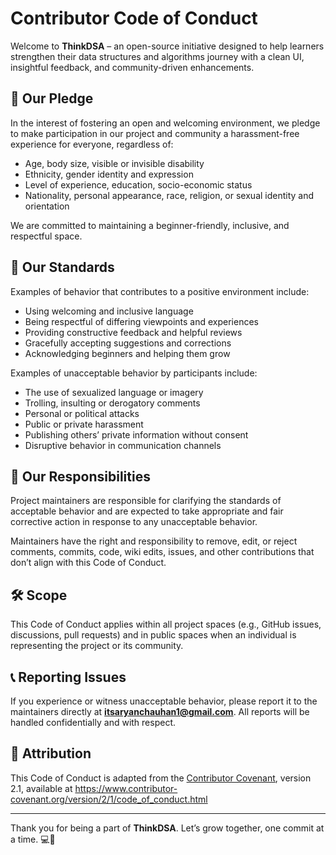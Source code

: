 # Contributor Code of Conduct

Welcome to **ThinkDSA** – an open-source initiative designed to help learners strengthen their data structures and algorithms journey with a clean UI, insightful feedback, and community-driven enhancements.

## 🌟 Our Pledge

In the interest of fostering an open and welcoming environment, we pledge to make participation in our project and community a harassment-free experience for everyone, regardless of:

- Age, body size, visible or invisible disability
- Ethnicity, gender identity and expression
- Level of experience, education, socio-economic status
- Nationality, personal appearance, race, religion, or sexual identity and orientation

We are committed to maintaining a beginner-friendly, inclusive, and respectful space.

## 🤝 Our Standards

Examples of behavior that contributes to a positive environment include:

- Using welcoming and inclusive language
- Being respectful of differing viewpoints and experiences
- Providing constructive feedback and helpful reviews
- Gracefully accepting suggestions and corrections
- Acknowledging beginners and helping them grow

Examples of unacceptable behavior by participants include:

- The use of sexualized language or imagery
- Trolling, insulting or derogatory comments
- Personal or political attacks
- Public or private harassment
- Publishing others’ private information without consent
- Disruptive behavior in communication channels

## 🧭 Our Responsibilities

Project maintainers are responsible for clarifying the standards of acceptable behavior and are expected to take appropriate and fair corrective action in response to any unacceptable behavior.

Maintainers have the right and responsibility to remove, edit, or reject comments, commits, code, wiki edits, issues, and other contributions that don’t align with this Code of Conduct.

## 🛠 Scope

This Code of Conduct applies within all project spaces (e.g., GitHub issues, discussions, pull requests) and in public spaces when an individual is representing the project or its community.

## 📞 Reporting Issues

If you experience or witness unacceptable behavior, please report it to the maintainers directly at **itsaryanchauhan1@gmail.com**. All reports will be handled confidentially and with respect.

## 📘 Attribution

This Code of Conduct is adapted from the [Contributor Covenant](https://www.contributor-covenant.org), version 2.1, available at https://www.contributor-covenant.org/version/2/1/code_of_conduct.html

---

Thank you for being a part of **ThinkDSA**. Let’s grow together, one commit at a time. 💻🚀
